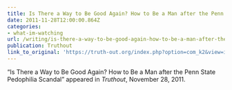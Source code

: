 ```yaml
---
title: Is There a Way to Be Good Again? How to Be a Man after the Penn State Pedophilia Scandal
date: 2011-11-28T12:00:00.864Z
categories: 
- what-im-watching
url: /writing/is-there-a-way-to-be-good-again-how-to-be-a-man-after-the-penn-state-pedophilia-scandal/
publication: Truthout
link_to_original: 'https://truth-out.org/index.php?option=com_k2&view=item&id=5195:is-there-a-way-to-be-good-again-how-to-be-a-man-after-the-penn-state-pedophilia-scandal'
---
```

“Is There a Way to Be Good Again? How to Be a Man after the Penn State Pedophilia Scandal” appeared in <em>Truthout</em>, November 28, 2011.
